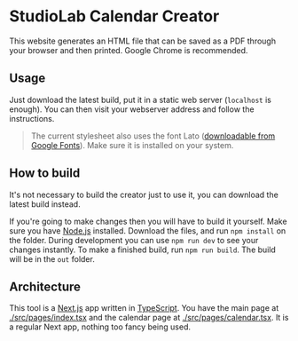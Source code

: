# StudioLab Calendar Creator

This website generates an HTML file that can be saved as a PDF through your
browser and then printed. Google Chrome is recommended.

## Usage

Just download the latest build, put it in a static web server (`localhost` is
enough). You can then visit your webserver address and follow the instructions.

> The current stylesheet also uses the font Lato
> ([downloadable from Google Fonts](https://fonts.google.com/specimen/Lato)).
> Make sure it is installed on your system.

## How to build

It's not necessary to build the creator just to use it, you can download the
latest build instead.

If you're going to make changes then you will have to build it yourself. Make
sure you have [Node.js](https://nodejs.org/) installed. Download the files, and
run `npm install` on the folder. During development you can use `npm run dev` to
see your changes instantly. To make a finished build, run `npm run build`. The
build will be in the `out` folder.

## Architecture

This tool is a [Next.js](https://nextjs.org/) app written in
[TypeScript](https://www.typescriptlang.org/). You have the main page at
[./src/pages/index.tsx](./src/pages/index.tsx) and the calendar page at
[./src/pages/calendar.tsx](./src/pages/calendar.tsx). It is a regular Next app,
nothing too fancy being used.
